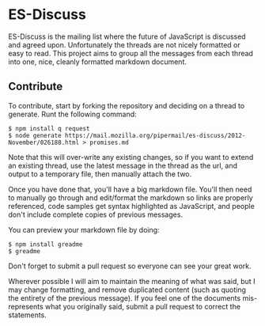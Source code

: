 # ES-Discuss

ES-Discuss is the mailing list where the future of JavaScript is discussed and agreed upon.  Unfortunately the threads are not nicely formatted or easy to read.  This project aims to group all the messages from each thread into one, nice, cleanly formatted markdown document.

## Contribute

To contribute, start by forking the repository and deciding on a thread to generate.  Runt the following command:

    $ npm install q request
    $ node generate https://mail.mozilla.org/pipermail/es-discuss/2012-November/026188.html > promises.md
 
Note that this will over-write any existing changes, so if you want to extend an existing thread, use the latest message in the thread as the url, and output to a temporary file, then manually attach the two.

Once you have done that, you'll have a big markdown file.  You'll then need to manually go through and edit/format the markdown so links are properly referenced, code samples get syntax highlighted as JavaScript, and people don't include complete copies of previous messages.

You can preview your markdown file by doing:

    $ npm install greadme
    $ greadme

Don't forget to submit a pull request so everyone can see your great work.

Wherever possible I will aim to maintain the meaning of what was said, but I may change formatting, and remove duplicated content (such as quoting the entirety of the previous message).  If you feel one of the documents mis-represents what you originally said, submit a pull request to correct the statements.